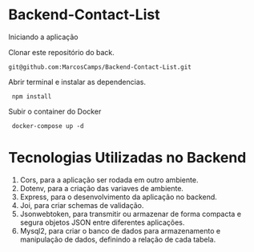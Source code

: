 # Backend-Contact-List

Iniciando a aplicação

Clonar este repositório do back.

    git@github.com:MarcosCamps/Backend-Contact-List.git
    
 
 Abrir terminal e instalar as dependencias.
 
 
     npm install
     
     
Subir o container do Docker


     docker-compose up -d


# Tecnologias Utilizadas no Backend

1. Cors, para a aplicação ser rodada em outro ambiente.
2. Dotenv, para a criação das variaves de ambiente.
3. Express, para o desenvolvimento da aplicação no backend.
4. Joi, para criar schemas de validação.
5. Jsonwebtoken, para transmitir ou armazenar de forma compacta e segura objetos JSON entre diferentes aplicações.
5. Mysql2, para criar o banco de dados para armazenamento e manipulação de dados, definindo a relação de cada tabela.
